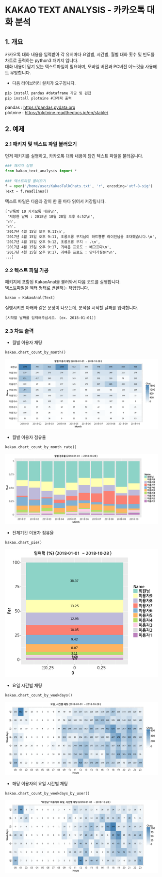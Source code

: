 # KAKAO TEXT ANALYSIS - 카카오톡 대화 분석

## 1. 개요
카카오톡 대화 내용을 입력받아 각 유저마다 요일별, 시간별, 월별 대화 횟수 및 빈도를 차트로 출력하는 python3 패키지 입니다.  
대화 내용이 담겨 있는 텍스트파일이 필요하며, 모바일 버전과 PC버전 어느것을 사용해도 무방합니다.

* 다음 라이브러리 설치가 요구됩니다.
~~~
pip install pandas #dataframe 가공 및 편집
pip install plotnine #그래픽 출력
~~~
  pandas : <https://pandas.pydata.org>  
  plotnine : <https://plotnine.readthedocs.io/en/stable/>

## 2. 예제
### 2.1 패키지 및 텍스트 파일 불러오기
먼저 패키지를 실행하고, 카카오톡 대화 내용이 담긴 텍스트 파일을 불러옵니다.
~~~python
### 패키지 실행
from kakao_text_analysis import *

### 텍스트파일 불러오기
f = open('/home/user/KakaoTalkChats.txt', 'r', encoding='utf-8-sig')
Text = f.readlines()
~~~
텍스트 파일은 다음과 같이 한 줄 마다 읽어서 저장됩니다.
```
['단톡방 10 카카오톡 대화\n',
 '저장한 날짜 : 2018년 10월 28일 오후 6:52\n',
'\n',
'\n',
'2017년 4월 15일 오후 9:11\n',
'2017년 4월 15일 오후 9:11, 초롱초롱 무지님이 하트뿅뿅 라이언님을 초대했습니다.\n',
'2017년 4월 15일 오후 9:12, 초롱초롱 무지 : .\n',
'2017년 4월 15일 오후 9:17, 귀여운 프로도 : 배고프다\n',
'2017년 4월 15일 오후 9:17, 귀여운 프로도 : 맘터가실분?\n',
...]
```

### 2.2 텍스트 파일 가공
패키지에 포함된 KakaoAnal을 불러와서 다음 코드를 실행합니다.  
텍스트파일을 벡터 형태로 변환하는 작업입니다.
~~~python
kakao = KakaoAnal(Text)
~~~
실행시키면 아래와 같은 문장이 나오는데, 분석을 시작할 날짜를 입력합니다.
~~~ 
[시작할 날짜를 입력해주십시오. (ex. 2018-01-01)]  
~~~


### 2.3 차트 출력
* 월별 이용자 채팅
~~~python
kakao.chart_count_by_month()
~~~
<img src="./img/kakao_text_analysis_img_1.png">

* 월별 이용자 점유율
~~~python
kakao.chart_count_by_month_rate()
~~~
<img src="./img/kakao_text_analysis_img_2.png">

* 전체기간 이용자 점유율
~~~python
kakao.chart_pie()
~~~
<img src="./img/kakao_text_analysis_img_3.png">

* 요일 시간별 채팅
~~~python
kakao.chart_count_by_weekdays()
~~~
<img src="./img/kakao_text_analysis_img_4.png">

* 해당 이용자의 요일 시간별 채팅
~~~python
kakao.chart_count_by_weekdays_by_user()
~~~
<img src="./img/kakao_text_analysis_img_5.png">
